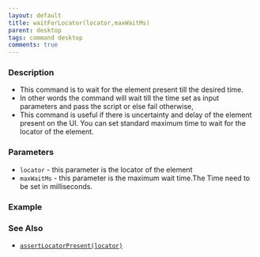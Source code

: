 ```yaml
---
layout: default
title: waitForLocator(locator,maxWaitMs)
parent: desktop
tags: command desktop
comments: true
---
```


### Description

- This command is to wait for the element present till the desired time.
- In other words the command will wait till the time set as input parameters and pass the script or else fail otherwise,
- This command is useful if there is uncertainty and delay of the element present on the UI. You can set standard maximum time to wait for the locator of the element.

### Parameters

- `locator` - this parameter is the locator of the element
- `maxWaitMs` - this parameter is the maximum wait time.The Time need to be set in milliseconds.

### Example

### See Also

-  [`assertLocatorPresent(locator)`](assertLocatorPresent(locator))